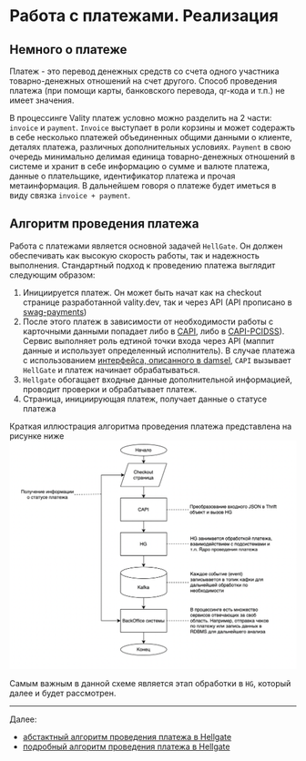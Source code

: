 # Работа с платежами. Реализация

## Немного о платеже

Платеж - это перевод денежных средств со счета одного участника 
товарно-денежных отношений на счет другого. Способ проведения платежа
(при помощи карты, банковского перевода, qr-кода и т.п.) не имеет значения.

В процессинге Vality платеж условно можно разделить на 2 части: `invoice` и `payment`.
`Invoice` выступает в роли корзины и может содеражть в себе несколько платежей 
объединенных общими данными о клиенте, деталях платежа, различных дополнительных условиях.
`Payment` в свою очередь минимально делимая единица товарно-денежных отношений в системе 
и хранит в себе информацию о сумме и валюте платежа, данные о плательщике, идентификатор платежа 
и прочая метаинформация. В дальнейшем говоря о платеже будет иметься в виду связка
`invoice + payment`.

## Алгоритм проведения платежа

Работа с платежами является основной задачей `HellGate`. Он должен обеспечивать как высокую скорость работы, 
так и надежность выполнения. Стандартный подход к проведению платежа выглядит следующим образом:
1. Инициируется платеж. Он может быть начат как на checkout странице разработанной vality.dev, так и через API 
(API прописано в [swag-payments](https://github.com/valitydev/swag-payments))
2. После этого платеж в зависимости от необходимости работы с карточными данными попадает либо в 
[CAPI](https://github.com/valitydev/capi-v2), либо в [CAPI-PCIDSS](https://github.com/valitydev/capi-pcidss-v2)). 
Сервис выполняет роль едтиной точки входа через API (маппит данные и использует определенный исполнитель). 
В случае платежа с использованием [интерфейса, описанного в damsel](https://github.com/valitydev/damsel/blob/master/proto/payment_processing.thrift#L1040), 
`CAPI` вызывает `HellGate` и платеж начинает обрабатываться.
3. `Hellgate` обогащает входные данные дополнительной информацией, проводит проверки и обрабатывает платеж. 
4. Страница, инициирующая платеж, получает данные о статусе платежа

Краткая иллюстрация алгоритма проведения платежа представлена на рисунке ниже
![](images/abstract-payment-flow.png)

Самым важным в данной схеме является этап обработки в `HG`, который далее и будет рассмотрен.

---

Далее:
- [абстактный алгоритм проведения платежа в Hellgate](abstract-hg-payment-workflow.md)
- [подробный алгоритм проведения платежа в Hellgate](hg-payment-workflow.md)
